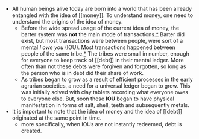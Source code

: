 - All human beings alive today are born into a world that has been already entangled with the idea of [[money]]. To understand money, one need to understand the origins of the idea of money.
	- Before the wide spread usage of the current idea of money, the barter system was **not** the main mode of transactions.[*](https://en.wikipedia.org/wiki/History_of_money#Prehistory:_predecessors_of_money_and_its_emergence) Barter did exist, but most transactions were between people, were sort of a mental *I owe you* (IOU). Most transactions happened between people of the same tribe.[*](https://en.wikipedia.org/wiki/Gift_economy) The tribes were small in number, enough for everyone to keep track of [[debt]] in their mental ledger. More often than not these debts were forgiven and forgotten, so long as the person who is in debt did their share of work.
	- As tribes began to grow as a result of efficient processes in the early agrarian societies, a need for a universal ledger began to grow. This was initially solved with clay tablets recording what everyone owes to everyone else. But, soon these **IOU** began to have physical manifestation in forms of salt, shell, teeth and subsequently metals.
- It is important to note that the idea of money and the idea of [[debt]] originated at the same point in time.
	- more specifically, when IOUs are not instantly redeemed, debt is created.
